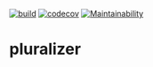 [![build](https://github.com/mateusz-opoka/pluralizer/actions/workflows/main.yml/badge.svg?branch=master)](https://github.com/mateusz-opoka/pluralizer/actions/workflows/main.yml)
[![codecov](https://codecov.io/gh/mateusz-opoka/pluralizer/branch/master/graph/badge.svg?token=X4791BUXF8)](https://codecov.io/gh/mateusz-opoka/pluralizer)
[![Maintainability](https://api.codeclimate.com/v1/badges/b5defd551c9835766770/maintainability)](https://codeclimate.com/github/mateusz-opoka/pluralizer/maintainability)

# pluralizer

